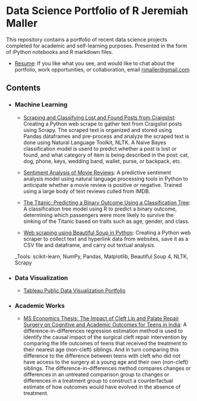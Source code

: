 # Data Science Portfolio of R Jeremiah Maller
This repository contains a portfolio of recent data science projects completed for academic and self-learning purposes. Presented in the form of iPython notebooks and R markdown files.

- [Resume](https://github.com/rjmaller/portfolio/blob/master/Resume%20%20-%20R%20Jeremiah%20Maller.pdf): If you like what you see, and would like to chat about the portfolio, work opportunities, or collaboration, email rjmaller@gmail.com 

## Contents

- ### Machine Learning
	- [Scraping and Classifying Lost and Found Posts from Craigslist](https://github.com/rjmaller/portfolio/blob/master/Scraping%20and%20Classifying%20Lost%20and%20Found%20Posts%20from%20Craigslist.ipynb): Creating a Python web scrape to gather text from Craigslist posts using Scrapy. The scraped text is organized and stored using Pandas dataframes and pre-process and analyze the scraped text is done using Natural Language Toolkit, NLTK. A Naive Bayes classification model is userd to predict whether a post is lost or found, and what category of item is being described in the  post: cat, dog, phone, keys, wedding band, wallet, purse, or backpack, etc.
	
	- [Sentiment Analysis of Movie Reviews](https://github.com/rjmaller/ECON628-01-rjmaller/blob/master/projects/NLP_Sentiment_Analysis_Movie_Reviews.ipynb): A predictive sentiment analysis model using natural language processing tools in Python to anticipate whether a movie review is positive or negative. Trained using a large body of text reviews culled from IMDB.
  
	- [The Titanic: Predicting a Binary Outcome Using a Classification Tree](https://github.com/rjmaller/portfolio/blob/master/Titanic%20Decision%20Tree%20Nov%2029.Rmd): A classification tree model using R to predict a binary outcome, determining which passengers were more likely to survive the sinking of the Titanic based on traits such as age, gender, and class.
  
	- [Web scraping using Beautiful Soup in Python](https://github.com/rjmaller/portfolio/blob/master/Web%20Scraping%20with%20Python%20-%20CS131A%20Webpage%20Data.ipynb): Creating a Python web scraper to collect text and hyperlink data from websites, save it as a CSV file and dataframe, and carry out textual analysis.
	
	_Tools: scikit-learn, NumPy, Pandas, Matplotlib, Beautiful Soup 4, NLTK, Scrapy
- ### Data Visualization

	- [Tableau Public Data Visualization Portfolio](https://public.tableau.com/profile/r.jeremiah.maller#!/)

- ### Academic Works

	- [MS Economics Thesis: The Impact of Cleft Lip and Palate Repair Surgery on Cognitive and Academic Outcomes for Teens in India](https://github.com/rjmaller/portfolio/blob/master/R%20Jeremiah%20Maller%20-%20Impact%20of%20Cleft%20Lip%20and%20Palate%20Repair%20Surgery%20on%20Cognitive.pdf): A difference-in-differences regression estimation method is used to identify the causal impact of the surgical cleft repair intervention by comparing the life outcomes of teens that received the treatment to their nearest age (non-cleft) siblings. And in turn comparing this difference to the difference between teens with cleft who did not have access to the surgery at a young age and their own (non-cleft) siblings. The difference-in-differences method compares changes or differences in an untreated comparison group to changes or differences in a treatment group to construct a counterfactual estimate of how outcomes would have evolved in the absence of treatment.

  
	


